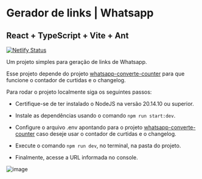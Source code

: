 # Gerador de links | Whatsapp

## React + TypeScript + Vite + Ant

[![Netlify Status](https://api.netlify.com/api/v1/badges/186f738f-e8eb-4281-9f5d-6fdec9a8b811/deploy-status)](https://app.netlify.com/sites/gerarlinkwpp/deploys)

Um projeto simples para geração de links de Whatsapp.

Esse projeto depende do projeto [whatsapp-converte-counter](https://github.com/pedroinbezerra/whatsapp-converte-counter) para que funcione o contador de curtidas e o changelog.

Para rodar o projeto localmente siga os seguintes passos:

 - Certifique-se de ter instalado o NodeJS na versão 20.14.10 ou superior.

 - Instale as dependências usando o comando ``` npm run start:dev ```.

 - Configure o arquivo .env apontando para o projeto [whatsapp-converte-counter](https://github.com/pedroinbezerra/whatsapp-converte-counter) caso deseje usar o contador de curtidas e o changelog.

 - Execute o comando ``` npm run dev ```, no terminal, na pasta do projeto.

 - Finalmente, acesse a URL informada no console.

![image](https://github.com/user-attachments/assets/a59916e9-5216-49d1-93e4-8198e4dc31ad)



